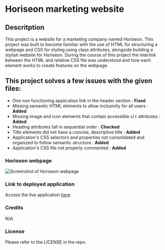 # Horiseon marketing website

## Descritption
This project is a website for a marketing company named Horiseon. This project was built to become familiar with the use of HTML for structuring a webpage and CSS for styling using class attributes, alongside building a stylish website for Horiseon. During the course of this project the interlink between the HTML and relative CSS file was understood and how each element works to create features on the webpage. 

## This project solves a few issues with the given files:  
* One non functioning application link in the header section : **Fixed**
* Missing semantic HTML elements to allow inclusivity for all users : **Added**
* Missing image and icon elements that contain accessible `alt` attributes : **Added**
* Heading attributes fall in sequential order : **Checked**
* Title elements did not have a concise, descriptive title : **Added**
* Application's CSS selectors and properties not consolidated and organized to follow semantic structure : **Added**
* Application's CSS file not properly commented : **Added**

### Horiseon webpage
![Screenshot of Horiseon webpage](image.png)

### Link to deployed application
Access the live application [here](https://jessi994.github.io/jess-marketing-website/)


### Credits

N/A

### License

Please refer to the LICENSE in the repo.